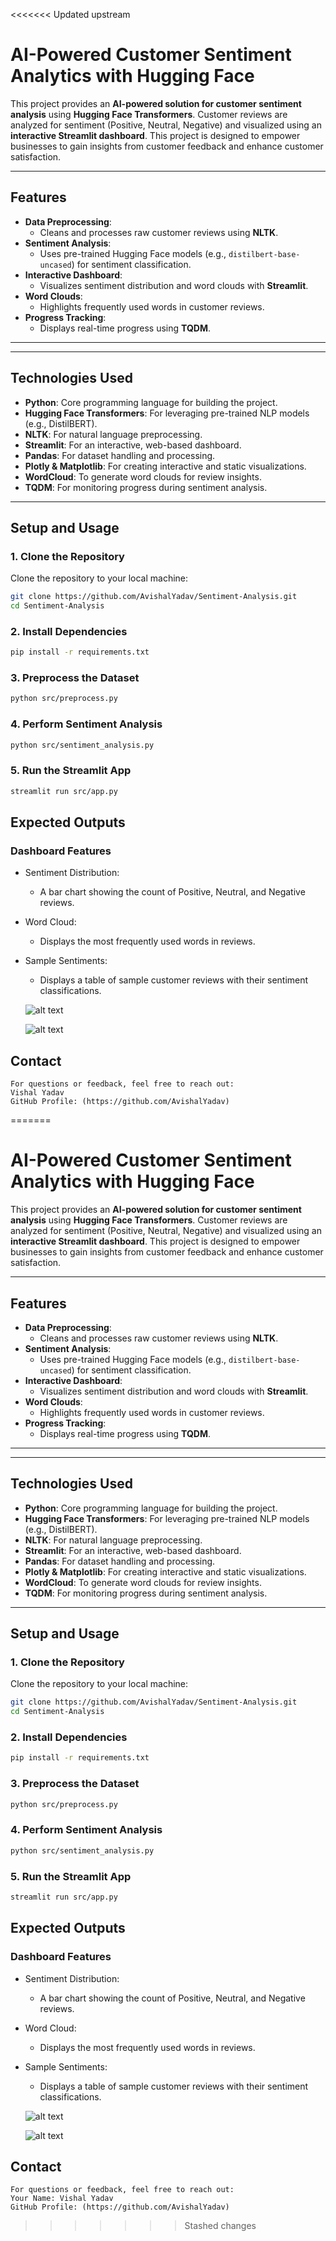 <<<<<<< Updated upstream
# AI-Powered Customer Sentiment Analytics with Hugging Face

This project provides an **AI-powered solution for customer sentiment analysis** using **Hugging Face Transformers**. Customer reviews are analyzed for sentiment (Positive, Neutral, Negative) and visualized using an **interactive Streamlit dashboard**. This project is designed to empower businesses to gain insights from customer feedback and enhance customer satisfaction.

---

## Features

- **Data Preprocessing**:
  - Cleans and processes raw customer reviews using **NLTK**.
- **Sentiment Analysis**:
  - Uses pre-trained Hugging Face models (e.g., `distilbert-base-uncased`) for sentiment classification.
- **Interactive Dashboard**:
  - Visualizes sentiment distribution and word clouds with **Streamlit**.
- **Word Clouds**:
  - Highlights frequently used words in customer reviews.
- **Progress Tracking**:
  - Displays real-time progress using **TQDM**.

---


---

## Technologies Used

- **Python**: Core programming language for building the project.
- **Hugging Face Transformers**: For leveraging pre-trained NLP models (e.g., DistilBERT).
- **NLTK**: For natural language preprocessing.
- **Streamlit**: For an interactive, web-based dashboard.
- **Pandas**: For dataset handling and processing.
- **Plotly & Matplotlib**: For creating interactive and static visualizations.
- **WordCloud**: To generate word clouds for review insights.
- **TQDM**: For monitoring progress during sentiment analysis.

---

## Setup and Usage

### 1. Clone the Repository
Clone the repository to your local machine:
```bash
git clone https://github.com/AvishalYadav/Sentiment-Analysis.git
cd Sentiment-Analysis
```

### 2. Install Dependencies

```bash
pip install -r requirements.txt
```

### 3. Preprocess the Dataset

```bash
python src/preprocess.py
```

### 4. Perform Sentiment Analysis

```bash
python src/sentiment_analysis.py
```

### 5. Run the Streamlit App

```bash
streamlit run src/app.py
```

## Expected Outputs
### Dashboard Features
- Sentiment Distribution:
  - A bar chart showing the count of Positive, Neutral, and Negative reviews.
- Word Cloud:
  - Displays the most frequently used words in reviews.
- Sample Sentiments:
  - Displays a table of sample customer reviews with their sentiment classifications.

  ![alt text](image-2.png)

  ![alt text](image-1.png)

## Contact
    For questions or feedback, feel free to reach out:
    Vishal Yadav
    GitHub Profile: (https://github.com/AvishalYadav)
=======
# AI-Powered Customer Sentiment Analytics with Hugging Face

This project provides an **AI-powered solution for customer sentiment analysis** using **Hugging Face Transformers**. Customer reviews are analyzed for sentiment (Positive, Neutral, Negative) and visualized using an **interactive Streamlit dashboard**. This project is designed to empower businesses to gain insights from customer feedback and enhance customer satisfaction.

---

## Features

- **Data Preprocessing**:
  - Cleans and processes raw customer reviews using **NLTK**.
- **Sentiment Analysis**:
  - Uses pre-trained Hugging Face models (e.g., `distilbert-base-uncased`) for sentiment classification.
- **Interactive Dashboard**:
  - Visualizes sentiment distribution and word clouds with **Streamlit**.
- **Word Clouds**:
  - Highlights frequently used words in customer reviews.
- **Progress Tracking**:
  - Displays real-time progress using **TQDM**.

---


---

## Technologies Used

- **Python**: Core programming language for building the project.
- **Hugging Face Transformers**: For leveraging pre-trained NLP models (e.g., DistilBERT).
- **NLTK**: For natural language preprocessing.
- **Streamlit**: For an interactive, web-based dashboard.
- **Pandas**: For dataset handling and processing.
- **Plotly & Matplotlib**: For creating interactive and static visualizations.
- **WordCloud**: To generate word clouds for review insights.
- **TQDM**: For monitoring progress during sentiment analysis.

---

## Setup and Usage

### 1. Clone the Repository
Clone the repository to your local machine:
```bash
git clone https://github.com/AvishalYadav/Sentiment-Analysis.git
cd Sentiment-Analysis
```

### 2. Install Dependencies

```bash
pip install -r requirements.txt
```

### 3. Preprocess the Dataset

```bash
python src/preprocess.py
```

### 4. Perform Sentiment Analysis

```bash
python src/sentiment_analysis.py
```

### 5. Run the Streamlit App

```bash
streamlit run src/app.py
```

## Expected Outputs
### Dashboard Features
- Sentiment Distribution:
  - A bar chart showing the count of Positive, Neutral, and Negative reviews.
- Word Cloud:
  - Displays the most frequently used words in reviews.
- Sample Sentiments:
  - Displays a table of sample customer reviews with their sentiment classifications.

  ![alt text](image-2.png)

  ![alt text](image-1.png)

## Contact
    For questions or feedback, feel free to reach out:
    Your Name: Vishal Yadav
    GitHub Profile: (https://github.com/AvishalYadav)
>>>>>>> Stashed changes
